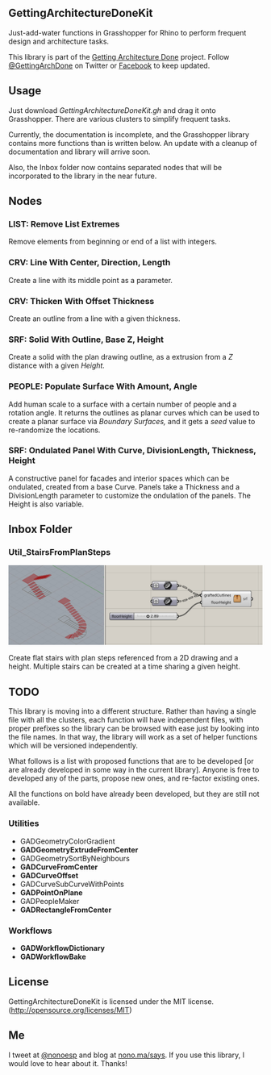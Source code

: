 ## GettingArchitectureDoneKit

Just-add-water functions in Grasshopper for Rhino to perform frequent design and architecture tasks.

This library is part of the [Getting Architecture Done](http://www.gettingarchitecturedone.com/?utm_source=github&utm_medium=GADKit) project. Follow [@GettingArchDone](http://twitter.com/GettingArchDone) on Twitter or [Facebook](http://facebook.com/gettingarchitecturedone) to keep updated.

## Usage

Just download *GettingArchitectureDoneKit.gh* and drag it onto Grasshopper. There are various clusters to simplify frequent tasks.

Currently, the documentation is incomplete, and the Grasshopper library contains more functions than is written below. An update with a cleanup of documentation and library will arrive soon.

Also, the Inbox folder now contains separated nodes that will be incorporated to the library in the near future.

## Nodes

### LIST: Remove List Extremes

Remove elements from beginning or end of a list with integers.

### CRV: Line With Center, Direction, Length

Create a line with its middle point as a parameter.

### CRV: Thicken With Offset Thickness

Create an outline from a line with a given thickness.

### SRF: Solid With Outline, Base Z, Height

Create a solid with the plan drawing outline, as a extrusion from a *Z* distance with a given *Height.*

### PEOPLE: Populate Surface With Amount, Angle

Add human scale to a surface with a certain number of people and a rotation angle. It returns the outlines as planar curves which can be used to create a planar surface via *Boundary Surfaces,* and it gets a *seed* value to re-randomize the locations.

### SRF: Ondulated Panel With Curve, DivisionLength, Thickness, Height

A constructive panel for facades and interior spaces which can be ondulated, created from a base Curve. Panels take a Thickness and a DivisionLength parameter to customize the ondulation of the panels. The Height is also variable.

## Inbox Folder

### Util_StairsFromPlanSteps

![Stairs From Plan Steps](Links/Util_StairsFromPlanSteps.jpg)

Create flat stairs with plan steps referenced from a 2D drawing and a height. Multiple stairs can be created at a time sharing a given height.

## TODO

This library is moving into a different structure. Rather than having a single file with all the clusters, each function will have independent files, with proper prefixes so the library can be browsed with ease just by looking into the file names. In that way, the library will work as a set of helper functions which will be versioned independently.

What follows is a list with proposed functions that are to be developed [or are already developed in some way in the current library]. Anyone is free to developed any of the parts, propose new ones, and re-factor existing ones.

All the functions on bold have already been developed, but they are still not available.

### Utilities

* GADGeometryColorGradient
* **GADGeometryExtrudeFromCenter**
* GADGeometrySortByNeighbours
* **GADCurveFromCenter**
* **GADCurveOffset**
* GADCurveSubCurveWithPoints
* **GADPointOnPlane**
* GADPeopleMaker
* **GADRectangleFromCenter**

### Workflows

* **GADWorkflowDictionary**
* **GADWorkflowBake**

## License

GettingArchitectureDoneKit is licensed under the MIT license. (http://opensource.org/licenses/MIT)

## Me

I tweet at [@nonoesp](http://www.twitter.com/nonoesp) and blog at [nono.ma/says](http://nono.ma/says). If you use this library, I would love to hear about it. Thanks!
